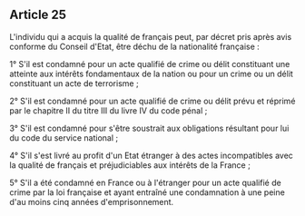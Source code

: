 Article 25
----
L'individu qui a acquis la qualité de français peut, par décret pris après avis
conforme du Conseil d'Etat, être déchu de la nationalité française :

1° S'il est condamné pour un acte qualifié de crime ou délit constituant une
atteinte aux intérêts fondamentaux de la nation ou pour un crime ou un délit
constituant un acte de terrorisme ;

2° S'il est condamné pour un acte qualifié de crime ou délit prévu et réprimé
par le chapitre II du titre III du livre IV du code pénal ;

3° S'il est condamné pour s'être soustrait aux obligations résultant pour lui du
code du service national ;

4° S'il s'est livré au profit d'un Etat étranger à des actes incompatibles avec
la qualité de français et préjudiciables aux intérêts de la France ;

5° S'il a été condamné en France ou à l'étranger pour un acte qualifié de crime
par la loi française et ayant entraîné une condamnation à une peine d'au moins
cinq années d'emprisonnement.
